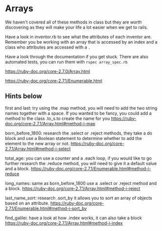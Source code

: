 # Arrays

We haven't covered all of these methods in class but they are worth discovering as they will make your life a lot easier when we get to rails.

Have a look in inventor.rb to see what the attributes of each inventor are. Remember you be working with an array that is accessed by an index and a class who attributes are accessed with a `.` 

Have a look through the documentation if you get stuck. There are also automated tests, you can run them with `rspec array_spec.rb`

https://ruby-doc.org/core-2.7.0/Array.html

https://ruby-doc.org/core-2.7.1/Enumerable.html


## Hints below



first and last: try using the .map method, you will need to add the two string names together with a space. If you wanted to be fancy, you could add a method to the class .to_s.to create the name for you https://ruby-doc.org/core-2.7.1/Array.html#method-i-map

born_before_1800: research the .select or .reject methods, they take a do block and use a Boolean statement to determine whether to add the element to the new array or not. https://ruby-doc.org/core-2.7.1/Array.html#method-i-select

total_age: you can use a counter and a .each loop, if you would like to go further research the .reduce method, you will need to give it a default value and a block. https://ruby-doc.org/core-2.7.1/Enumerable.html#method-i-reduce

long_names: same as born_before_1800 use a .select or .reject method and a block. https://ruby-doc.org/core-2.7.1/Array.html#method-i-reject

last_name_sort: research .sort_by it allows you to sort an array of objects based on an attribute. https://ruby-doc.org/core-2.7.1/Enumerable.html#method-i-sort_by

find_galilei: have a look at how .index works, it can also take a block https://ruby-doc.org/core-2.7.1/Array.html#method-i-index

